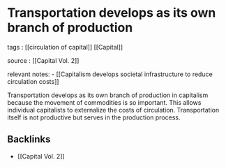 # Transportation develops as its own branch of production

tags
: [[circulation of capital]] [[Capital]]

source
: [[Capital Vol. 2]]

relevant notes:
    -   [[Capitalism develops societal infrastructure to reduce circulation costs]]

Transportation develops as its own branch of production in capitalism because the movement of commodities is so important. This allows individual capitalists to externalize the costs of circulation. Transportation itself is not productive but serves in the production process.


## Backlinks

-   [[Capital Vol. 2]]
